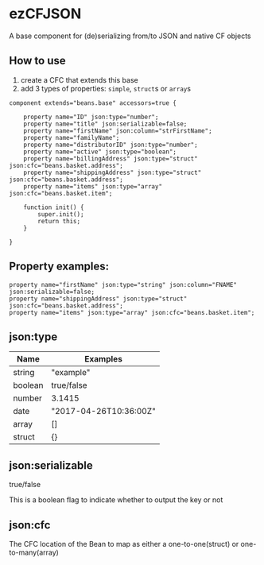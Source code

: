 # ezCFJSON
A base component for (de)serializing from/to JSON and native CF objects

## How to use
1. create a CFC that extends this base
1. add 3 types of properties: `simple`, `struct`s or `array`s
```
component extends="beans.base" accessors=true {

	property name="ID" json:type="number";
	property name="title" json:serializable=false;
	property name="firstName" json:column="strFirstName";
	property name="familyName";
	property name="distributorID" json:type="number";
	property name="active" json:type="boolean";
	property name="billingAddress" json:type="struct" json:cfc="beans.basket.address";
	property name="shippingAddress" json:type="struct" json:cfc="beans.basket.address";
	property name="items" json:type="array" json:cfc="beans.basket.item";

	function init() {
		super.init();
		return this;
	}

}
```

## Property examples:
```
property name="firstName" json:type="string" json:column="FNAME" json:serializable=false;
property name="shippingAddress" json:type="struct" json:cfc="beans.basket.address";
property name="items" json:type="array" json:cfc="beans.basket.item";
```

## json:type
Name | Examples
------------ | -------------
string | "example"
boolean | true/false
number | 3.1415
date | "2017-04-26T10:36:00Z"
array | []
struct | {}


## json:serializable
true/false

This is a boolean flag to indicate whether to output the key or not

## json:cfc
The CFC location of the Bean to map as either a one-to-one(struct) or one-to-many(array)
